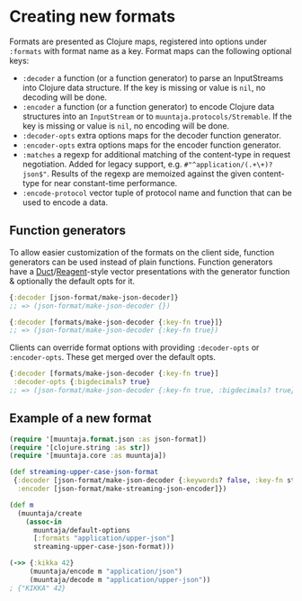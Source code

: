 # Creating new formats

Formats are presented as Clojure maps, registered into options under `:formats` with format name as a key.
Format maps can the following optional keys:

* `:decoder` a function (or a function generator) to parse an InputStreams into Clojure data structure. If the key is missing or value is `nil`, no decoding will be done.
* `:encoder` a function (or a function generator) to encode Clojure data structures into an `InputStream` or to `muuntaja.protocols/Stremable`. If the key is missing or value is `nil`, no encoding will be done.
* `:decoder-opts` extra options maps for the decoder function generator.
* `:encoder-opts` extra options maps for the encoder function generator.
* `:matches` a regexp for additional matching of the content-type in request negotiation. Added for legacy support, e.g. `#"^application/(.+\+)?json$"`. Results of the regexp are memoized against the given content-type for near constant-time performance.
* `:encode-protocol` vector tuple of protocol name and function that can be used to encode a data.

## Function generators

To allow easier customization of the formats on the client side, function generators can be used instead of plain functions. Function generators have a [Duct](https://github.com/duct-framework/duct)/[Reagent](https://github.com/reagent-project/reagent)-style vector presentations with the generator function & optionally the default opts for it.

```clj
{:decoder [json-format/make-json-decoder]}
;; => (json-format/make-json-decoder {})

{:decoder [formats/make-json-decoder {:key-fn true}]}
;; => (json-format/make-json-decoder {:key-fn true})
```

Clients can override format options with providing `:decoder-opts` or `:encoder-opts`. These get merged over the default opts.

```clj
{:decoder [formats/make-json-decoder {:key-fn true}]
 :decoder-opts {:bigdecimals? true}
;; => (json-format/make-json-decoder {:key-fn true, :bigdecimals? true})
```

## Example of a new format

```clj
(require '[muuntaja.format.json :as json-format])
(require '[clojure.string :as str])
(require '[muuntaja.core :as muuntaja])

(def streaming-upper-case-json-format
 {:decoder [json-format/make-json-decoder {:keywords? false, :key-fn str/upper-case}]
  :encoder [json-format/make-streaming-json-encoder]})

(def m
  (muuntaja/create
    (assoc-in
      muuntaja/default-options
      [:formats "application/upper-json"]
      streaming-upper-case-json-format)))

(->> {:kikka 42}
     (muuntaja/encode m "application/json")
     (muuntaja/decode m "application/upper-json"))
; {"KIKKA" 42}
```
